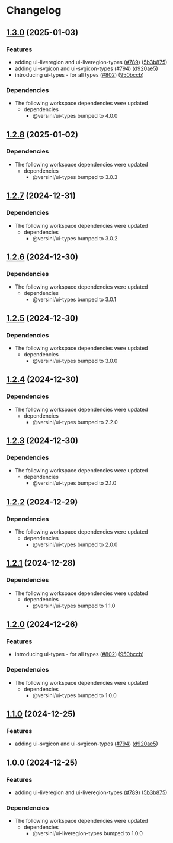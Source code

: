 # Changelog

## [1.3.0](https://github.com/versini-org/ui-components/compare/ui-liveregion-v1.2.8...ui-liveregion-v1.3.0) (2025-01-03)


### Features

* adding ui-liveregion and ui-liveregion-types ([#789](https://github.com/versini-org/ui-components/issues/789)) ([5b3b875](https://github.com/versini-org/ui-components/commit/5b3b8757e7d07fa68aaf597b80d2bab151da2270))
* adding ui-svgicon and ui-svgicon-types ([#794](https://github.com/versini-org/ui-components/issues/794)) ([d920ae5](https://github.com/versini-org/ui-components/commit/d920ae5900798f67f7acc14bd135195cca63e29a))
* introducing ui-types - for all types ([#802](https://github.com/versini-org/ui-components/issues/802)) ([950bccb](https://github.com/versini-org/ui-components/commit/950bccb37bca104487c597f8a043ca3382331105))


### Dependencies

* The following workspace dependencies were updated
  * dependencies
    * @versini/ui-types bumped to 4.0.0

## [1.2.8](https://github.com/versini-org/ui-components/compare/ui-liveregion-v1.2.7...ui-liveregion-v1.2.8) (2025-01-02)


### Dependencies

* The following workspace dependencies were updated
  * dependencies
    * @versini/ui-types bumped to 3.0.3

## [1.2.7](https://github.com/versini-org/ui-components/compare/ui-liveregion-v1.2.6...ui-liveregion-v1.2.7) (2024-12-31)


### Dependencies

* The following workspace dependencies were updated
  * dependencies
    * @versini/ui-types bumped to 3.0.2

## [1.2.6](https://github.com/versini-org/ui-components/compare/ui-liveregion-v1.2.5...ui-liveregion-v1.2.6) (2024-12-30)


### Dependencies

* The following workspace dependencies were updated
  * dependencies
    * @versini/ui-types bumped to 3.0.1

## [1.2.5](https://github.com/versini-org/ui-components/compare/ui-liveregion-v1.2.4...ui-liveregion-v1.2.5) (2024-12-30)


### Dependencies

* The following workspace dependencies were updated
  * dependencies
    * @versini/ui-types bumped to 3.0.0

## [1.2.4](https://github.com/versini-org/ui-components/compare/ui-liveregion-v1.2.3...ui-liveregion-v1.2.4) (2024-12-30)


### Dependencies

* The following workspace dependencies were updated
  * dependencies
    * @versini/ui-types bumped to 2.2.0

## [1.2.3](https://github.com/versini-org/ui-components/compare/ui-liveregion-v1.2.2...ui-liveregion-v1.2.3) (2024-12-30)


### Dependencies

* The following workspace dependencies were updated
  * dependencies
    * @versini/ui-types bumped to 2.1.0

## [1.2.2](https://github.com/versini-org/ui-components/compare/ui-liveregion-v1.2.1...ui-liveregion-v1.2.2) (2024-12-29)


### Dependencies

* The following workspace dependencies were updated
  * dependencies
    * @versini/ui-types bumped to 2.0.0

## [1.2.1](https://github.com/versini-org/ui-components/compare/ui-liveregion-v1.2.0...ui-liveregion-v1.2.1) (2024-12-28)


### Dependencies

* The following workspace dependencies were updated
  * dependencies
    * @versini/ui-types bumped to 1.1.0

## [1.2.0](https://github.com/versini-org/ui-components/compare/ui-liveregion-v1.1.0...ui-liveregion-v1.2.0) (2024-12-26)


### Features

* introducing ui-types - for all types ([#802](https://github.com/versini-org/ui-components/issues/802)) ([950bccb](https://github.com/versini-org/ui-components/commit/950bccb37bca104487c597f8a043ca3382331105))


### Dependencies

* The following workspace dependencies were updated
  * dependencies
    * @versini/ui-types bumped to 1.0.0

## [1.1.0](https://github.com/versini-org/ui-components/compare/ui-liveregion-v1.0.0...ui-liveregion-v1.1.0) (2024-12-25)


### Features

* adding ui-svgicon and ui-svgicon-types ([#794](https://github.com/versini-org/ui-components/issues/794)) ([d920ae5](https://github.com/versini-org/ui-components/commit/d920ae5900798f67f7acc14bd135195cca63e29a))

## 1.0.0 (2024-12-25)


### Features

* adding ui-liveregion and ui-liveregion-types ([#789](https://github.com/versini-org/ui-components/issues/789)) ([5b3b875](https://github.com/versini-org/ui-components/commit/5b3b8757e7d07fa68aaf597b80d2bab151da2270))


### Dependencies

* The following workspace dependencies were updated
  * dependencies
    * @versini/ui-liveregion-types bumped to 1.0.0
